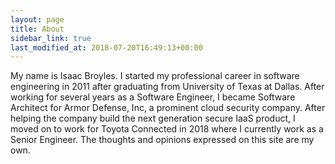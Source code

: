 ```yaml
---
layout: page
title: About 
sidebar_link: true
last_modified_at: 2018-07-20T16:49:13+00:00
---
```


My name is Isaac Broyles. I started my professional career in software engineering in 2011 after graduating from University of Texas at Dallas. After working for several years as a Software Engineer, I became Software Architect for Armor Defense, Inc, a prominent cloud security company. After helping the company build the next generation secure IaaS product, I moved on to work for Toyota Connected in 2018 where I currently work as a Senior Engineer. The thoughts and opinions expressed on this site are my own.

